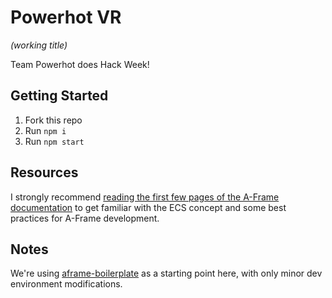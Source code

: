 # Powerhot VR
_(working title)_

Team Powerhot does Hack Week!

## Getting Started
1. Fork this repo
2. Run `npm i`
3. Run `npm start`

## Resources
I strongly recommend [reading the first few pages of the A-Frame documentation](https://aframe.io/docs/0.5.0/introduction/) to get familiar with the ECS concept and some best practices for A-Frame development.

## Notes
We're using [aframe-boilerplate](https://github.com/aframevr/aframe-boilerplate/) as a starting point here, with only minor dev environment modifications.
